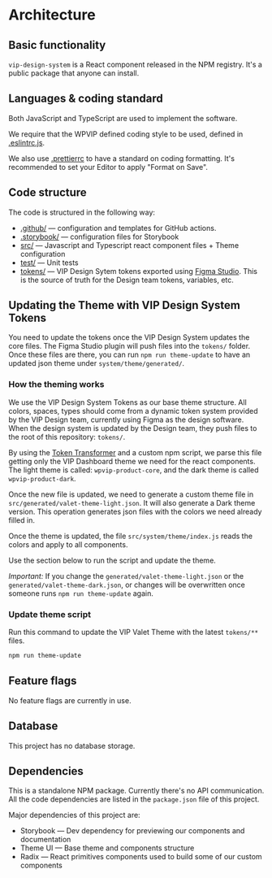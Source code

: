 # Architecture

## Basic functionality

`vip-design-system` is a React component released in the NPM registry. It's a public package that anyone can install.

## Languages & coding standard

Both JavaScript and TypeScript are used to implement the software.

We require that the WPVIP defined coding style to be used, defined in [.eslintrc.js](https://github.com/Automattic/vip-design-system/blob/trunk/.eslintrc.js).

We also use [.prettierrc](https://github.com/Automattic/vip-design-system/blob/trunk/.prettierrc) to have a standard on coding formatting. It's recommended to set your Editor to apply "Format on Save".

## Code structure

The code is structured in the following way:

- [.github/](https://github.com/Automattic/vip-design-system/tree/trunk/.github) — configuration and templates for GitHub actions.
- [.storybook/](https://github.com/Automattic/vip-design-system/tree/trunk/.storybook) — configuration files for Storybook
- [src/](https://github.com/Automattic/vip-design-system/tree/trunk/src) — Javascript and Typescript react component files + Theme configuration
- [test/](https://github.com/Automattic/vip-design-system/tree/trunk/test) — Unit tests
- [tokens/](https://github.com/Automattic/vip-design-system/tree/trunk/test) — VIP Design Sytem tokens exported using [Figma Studio](https://docs.tokens.studio/). This is the source of truth for the Design team tokens, variables, etc.

## Updating the Theme with VIP Design System Tokens

You need to update the tokens once the VIP Design System updates the core files. The Figma Studio plugin will push files into the `tokens/` folder. Once these files are there, you can run `npm run theme-update` to have an updated json theme under `system/theme/generated/`.

### How the theming works

We use the VIP Design System Tokens as our base theme structure. All colors, spaces, types should come from a dynamic token system provided by the VIP Design team, currently using Figma as the design software. When the design system is updated by the Design team, they push files to the root of this repository: `tokens/`.

By using the [Token Transformer](https://docs.tokens.studio/sync/github#7-how-to-use-tokens-stored-in-github-in-development) and a custom npm script, we parse this file getting only the VIP Dashboard theme we need for the react components. The light theme is called: `wpvip-product-core`, and the dark theme is called `wpvip-product-dark`.

Once the new file is updated, we need to generate a custom theme file in `src/generated/valet-theme-light.json`. It will also generate a Dark theme version. This operation generates json files with the colors we need already filled in.

Once the theme is updated, the file `src/system/theme/index.js` reads the colors and apply to all components.

Use the section below to run the script and update the theme.

_Important:_ If you change the `generated/valet-theme-light.json` or the `generated/valet-theme-dark.json`, or changes will be overwritten once someone runs `npm run theme-update` again.

### Update theme script

Run this command to update the VIP Valet Theme with the latest `tokens/**` files.

```bash
npm run theme-update
```

## Feature flags

No feature flags are currently in use.

## Database

This project has no database storage.

## Dependencies

This is a standalone NPM package. Currently there's no API communication. All the code dependencies are listed in the `package.json` file of this project.

Major dependencies of this project are:

- Storybook — Dev dependency for previewing our components and documentation
- Theme UI — Base theme and components structure
- Radix — React primitives components used to build some of our custom components

